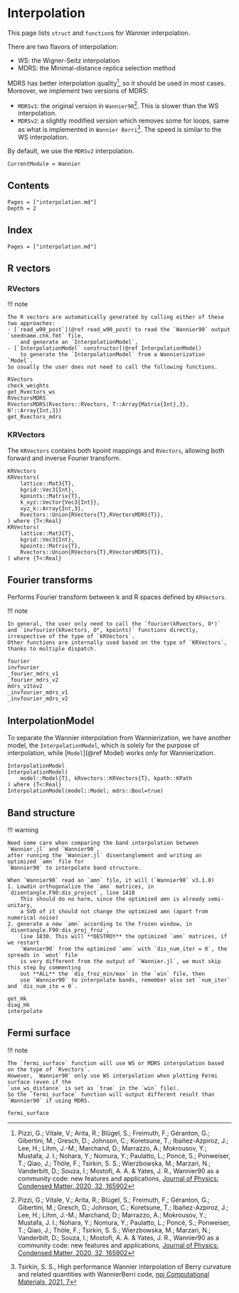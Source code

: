 # Interpolation

This page lists `struct` and `function`s for Wannier interpolation.

There are two flavors of interpolation:

- WS: the Wigner-Seitz interpolation
- MDRS: the Minimal-distance replica selection method

MDRS has better interpolation quality[^WAN20], so it should be used in most cases.
Moreover, we implement two versions of MDRS:

- `MDRSv1`: the original version in `Wannier90`[^WAN20].
    This is slower than the WS interpolation.
- `MDRSv2`: a slightly modified version which removes some for loops, same as what is implemented
    in `Wannier Berri`[^WBERRI]. The speed is similar to the WS interpolation.

By default, we use the `MDRSv2` interpolation.

```@meta
CurrentModule = Wannier
```

## Contents

```@contents
Pages = ["interpolation.md"]
Depth = 2
```

## Index

```@index
Pages = ["interpolation.md"]
```

## R vectors

### RVectors

!!! note

    The R vectors are automatically generated by calling either of these two approaches:
    - [`read_w90_post`](@ref read_w90_post) to read the `Wannier90` output `seedname.chk.fmt` file,
        and generate an `InterpolationModel`,
    - [`InterpolationModel` constructor](@ref InterpolationModel)
        to generate the `InterpolationModel` from a Wannierization `Model`.
    So usually the user does not need to call the following functions.

```@docs
RVectors
check_weights
get_Rvectors_ws
RVectorsMDRS
RVectorsMDRS(Rvectors::RVectors, T::Array{Matrix{Int},3}, Nᵀ::Array{Int,3})
get_Rvectors_mdrs
```

### KRVectors

The `KRVectors` contains both kpoint mappings and `RVectors`,
allowing both forward and inverse Fourier transform.

```@docs
KRVectors
KRVectors(
    lattice::Mat3{T},
    kgrid::Vec3{Int},
    kpoints::Matrix{T},
    k_xyz::Vector{Vec3{Int}},
    xyz_k::Array{Int,3},
    Rvectors::Union{RVectors{T},RVectorsMDRS{T}},
) where {T<:Real}
KRVectors(
    lattice::Mat3{T},
    kgrid::Vec3{Int},
    kpoints::Matrix{T},
    Rvectors::Union{RVectors{T},RVectorsMDRS{T}},
) where {T<:Real}
```

## Fourier transforms

Performs Fourier transform between k and R spaces defined by `KRVectors`.

!!! note

    In general, the user only need to call the `fourier(kRvectors, Oᵏ)`
    and `invfourier(kRvectors, Oᴿ, kpoints)` functions directly,
    irrespective of the type of `kRVectors`.
    Other functions are internally used based on the type of `KRVectors`,
    thanks to multiple dispatch.

```@docs
fourier
invfourier
_fourier_mdrs_v1
_fourier_mdrs_v2
mdrs_v1tov2
_invfourier_mdrs_v1
_invfourier_mdrs_v2
```

## InterpolationModel

To separate the Wannier interpolation from Wannierization, we have another model,
the `InterpolationModel`, which is solely for the purpose of interpolation,
while [`Model`](@ref Model) works only for Wannierization.

```@docs
InterpolationModel
InterpolationModel(
    model::Model{T}, kRvectors::KRVectors{T}, kpath::KPath
) where {T<:Real}
InterpolationModel(model::Model; mdrs::Bool=true)
```

## Band structure

!!! warning

    Need some care when comparing the band interpolation between `Wannier.jl` and `Wannier90`,
    after running the `Wannier.jl` disentanglement and writing an optimized `amn` file for
    `Wannier90` to interpolate band structure.

    When `Wannier90` read an `amn` file, it will (`Wannier90` v3.1.0)
    1. Lowdin orthogonalize the `amn` matrices, in `disentangle.F90:dis_project`, line 1418
        This should do no harm, since the optimized amn is already semi-unitary,
        a SVD of it should not change the optimized amn (apart from numerical noise)
    2. generate a new `amn` according to the frozen window, in `disentangle.F90:dis_proj_froz`,
        line 1830. This will **DESTROY** the optimized `amn` matrices, if we restart
        `Wannier90` from the optimized `amn` with `dis_num_iter = 0`, the spreads in `wout` file
        is very different from the output of `Wannier.jl`, we must skip this step by commenting
        out **ALL** the `dis_froz_min/max` in the `win` file, then
        use `Wannier90` to interpolate bands, remember also set `num_iter` and `dis_num_ite = 0`.

```@docs
get_Hk
diag_Hk
interpolate
```

## Fermi surface

!!! note

    The `fermi_surface` function will use WS or MDRS interpolation based on the type of `Rvectors`.
    However, `Wannier90` only use WS interpolation when plotting Fermi surface (even if the
    `use_ws_distance` is set as `true` in the `win` file).
    So the `fermi_surface` function will output different result than `Wannier90` if using MDRS.

```@docs
fermi_surface
```

[^WAN20]: Pizzi, G.; Vitale, V.; Arita, R.; Blügel, S.; Freimuth, F.; Géranton, G.; Gibertini, M.;
    Gresch, D.; Johnson, C.; Koretsune, T.; Ibañez-Azpiroz, J.; Lee, H.; Lihm, J.-M.; Marchand, D.;
    Marrazzo, A.; Mokrousov, Y.; Mustafa, J. I.; Nohara, Y.; Nomura, Y.; Paulatto, L.; Poncé, S.;
    Ponweiser, T.; Qiao, J.; Thöle, F.; Tsirkin, S. S.; Wierzbowska, M.; Marzari, N.; Vanderbilt, D.;
    Souza, I.; Mostofi, A. A. & Yates, J. R.,
    Wannier90 as a community code: new features and applications,
    [Journal of Physics: Condensed Matter, 2020, 32, 165902](https://doi.org/10.1088/1361-648x/ab51ff)
[^WBERRI]: Tsirkin, S. S., High performance Wannier interpolation of Berry curvature and
    related quantities with WannierBerri code,
    [npj Computational Materials, 2021, 7](https://doi.org/10.1038/s41524-021-00498-5)
